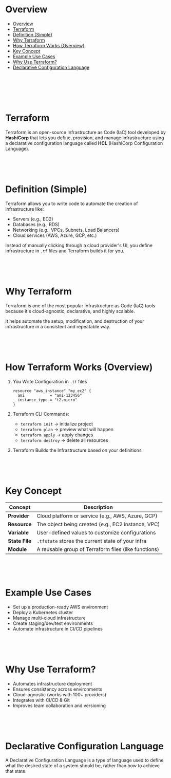 # Overview

- [Overview](#overview)
- [Terraform](#terraform)
- [Definition (Simple)](#definition-simple)
- [Why Terraform](#why-terraform)
- [How Terraform Works (Overview)](#how-terraform-works-overview)
- [Key Concept](#key-concept)
- [Example Use Cases](#example-use-cases)
- [Why Use Terraform?](#why-use-terraform)
- [Declarative Configuration Language](#declarative-configuration-language)

&nbsp;

&nbsp;

&nbsp;

# Terraform

Terraform is an open-source Infrastructure as Code (IaC) tool developed by **HashiCorp** that lets you define, provision, and manage infrastructure using a declarative configuration language called **HCL** (HashiCorp Configuration Language).

&nbsp;

&nbsp;

# Definition (Simple)

Terraform allows you to write code to automate the creation of infrastructure like:

- Servers (e.g., EC2)
- Databases (e.g., RDS)
- Networking (e.g., VPCs, Subnets, Load Balancers)
- Cloud services (AWS, Azure, GCP, etc.)

Instead of manually clicking through a cloud provider's UI, you define infrastructure in `.tf` files and Terraform builds it for you.

&nbsp;

&nbsp;

# Why Terraform

Terraform is one of the most popular Infrastructure as Code (IaC) tools because it's cloud-agnostic, declarative, and highly scalable.

It helps automate the setup, modification, and destruction of your infrastructure in a consistent and repeatable way.

&nbsp;

&nbsp;

# How Terraform Works (Overview)

1. You Write Configuration in `.tf` files

   ```hcl
   resource "aws_instance" "my_ec2" {
     ami           = "ami-123456"
     instance_type = "t2.micro"
   }
   ```

2. Terraform CLI Commands:

   - `terraform init` → initialize project
   - `terraform plan` → preview what will happen
   - `terraform apply` → apply changes
   - `terraform destroy` → delete all resources

3. Terraform Builds the Infrastructure based on your definitions

&nbsp;

&nbsp;

# Key Concept

| Concept        | Description                                          |
| -------------- | ---------------------------------------------------- |
| **Provider**   | Cloud platform or service (e.g., AWS, Azure, GCP)    |
| **Resource**   | The object being created (e.g., EC2 instance, VPC)   |
| **Variable**   | User-defined values to customize configurations      |
| **State File** | `.tfstate` stores the current state of your infra    |
| **Module**     | A reusable group of Terraform files (like functions) |

&nbsp;

&nbsp;

# Example Use Cases

- Set up a production-ready AWS environment
- Deploy a Kubernetes cluster
- Manage multi-cloud infrastructure
- Create staging/dev/test environments
- Automate infrastructure in CI/CD pipelines

&nbsp;

&nbsp;

# Why Use Terraform?

- Automates infrastructure deployment
- Ensures consistency across environments
- Cloud-agnostic (works with 100+ providers)
- Integrates with CI/CD & Git
- Improves team collaboration and versioning

&nbsp;

&nbsp;

# Declarative Configuration Language

A Declarative Configuration Language is a type of language used to define what the desired state of a system should be, rather than how to achieve that state.

&nbsp;

&nbsp;
